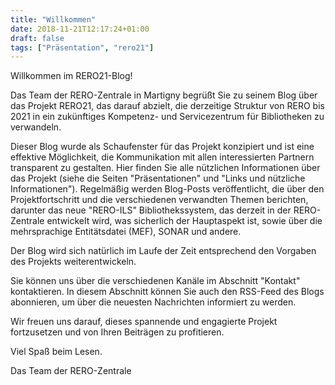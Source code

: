 ```yaml
---
title: "Willkommen"
date: 2018-11-21T12:17:24+01:00
draft: false
tags: ["Präsentation", "rero21"]
---
```

Willkommen im RERO21-Blog!

Das Team der RERO-Zentrale in Martigny begrüßt Sie zu seinem Blog über das Projekt RERO21, das darauf abzielt, die derzeitige Struktur von RERO bis 2021 in ein zukünftiges Kompetenz- und Servicezentrum für Bibliotheken zu verwandeln.

Dieser Blog wurde als Schaufenster für das Projekt konzipiert und ist eine effektive Möglichkeit, die Kommunikation mit allen interessierten Partnern transparent zu gestalten.
Hier finden Sie alle nützlichen Informationen über das Projekt (siehe die Seiten "Präsentationen" und "Links und nützliche Informationen").
Regelmäßig werden Blog-Posts veröffentlicht, die über den Projektfortschritt und die verschiedenen verwandten Themen berichten, darunter das neue "RERO-ILS" Bibliothekssystem, das derzeit in der RERO-Zentrale entwickelt wird, was sicherlich der Hauptaspekt ist, sowie über die mehrsprachige Entitätsdatei (MEF), SONAR und andere.

Der Blog wird sich natürlich im Laufe der Zeit entsprechend den Vorgaben des Projekts weiterentwickeln.

Sie können uns über die verschiedenen Kanäle im Abschnitt "Kontakt" kontaktieren.
In diesem Abschnitt können Sie auch den RSS-Feed des Blogs abonnieren, um über die neuesten Nachrichten informiert zu werden.

Wir freuen uns darauf, dieses spannende und engagierte Projekt fortzusetzen und von Ihren Beiträgen zu profitieren.

Viel Spaß beim Lesen.

Das Team der RERO-Zentrale
